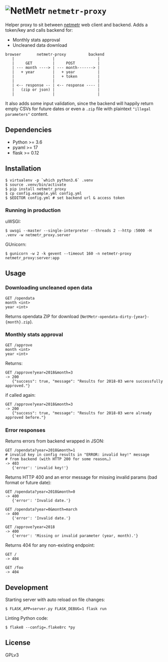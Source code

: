 # ![NetMetr](https://www.netmetr.cz/theme/images/netmetr-logo.svg) `netmetr-proxy`

Helper proxy to sit between [netmetr](https://www.netmetr.cz/) web client and backend. Adds a token/key and calls backend for:

- Monthly stats approval
- Uncleaned data download

```
browser       netmetr-proxy          backend
   |                 |                   |
   |     GET         |     POST          |
   | --- month ----> | --- month-------> |
   |   + year        |   + year          |
   |                 |   + token         |
   |                 |                   |
   | <-- response -- | <-- response ---- |
   |   (zip or json) |                   |
   |                 |                   |
```

It also adds some input validation, since the backend will happily return empty CSVs for future dates or even a `.zip` file with plaintext `"illegal parameters"` content.

## Dependencies

- Python >= 3.6
- pyaml >= 17
- flask >= 0.12

## Installation

```
$ virtualenv -p `which python3.6` .venv
$ source .venv/bin/activate
$ pip install netmetr_proxy
$ cp config.example.yml config.yml
$ $EDITOR config.yml # set backend url & access token
```

### Running in production

uWSGI:

```
$ uwsgi --master --single-interpreter --threads 2 --http :5000 -H .venv -w netmetr_proxy.server
```

GUnicorn:

```
$ gunicorn -w 2 -k gevent --timeout 160 -n netmetr-proxy netmetr_proxy:server:app
```

## Usage

### Downloading uncleaned open data

```
GET /opendata
month <int>
year <int>
```

Returns opendata ZIP for download (`NetMetr-opendata-dirty-{year}-{month}.zip`).

### Monthly stats approval

```
GET /approve
month <int>
year <int>
```

Returns:

```
GET /approve?year=2018&month=3
-> 200
   {"success": true, "message": "Results for 2018-03 were successfully approved."}
```

if called again:

```
GET /approve?year=2018&month=3
-> 200
   {"success": true, "message": "Results for 2018-03 were already approved before."}
```

### Error responses

Returns errors from backend wrapped in JSON:

```
GET /opendata?year=2018&month=1
# invalid key in config results in "ERROR: invalid key!" message
# from backend (with HTTP 200 for some reason…)
-> 403
   {'error': 'invalid key!'}
```

Returns HTTP 400 and an error message for missing invalid params (bad format or future date):

```
GET /opendata?year=2018&month=0
-> 400
   {'error': 'Invalid date.'}
```

```
GET /opendata?year=0&month=march
-> 400
   {'error': 'Invalid date.'}
```

```
GET /approve?year=2018
-> 400
   {'error': 'Missing or invalid parameter (year, month).'}
```

Returns 404 for any non-existing endpoint:

```
GET /
-> 404
```

```
GET /foo
-> 404
```

## Development

Starting server with auto reload on file changes:

```
$ FLASK_APP=server.py FLASK_DEBUG=1 flask run
```

Linting Python code:

```
$ flake8 --config=.flake8rc *py
```

## License

GPLv3
